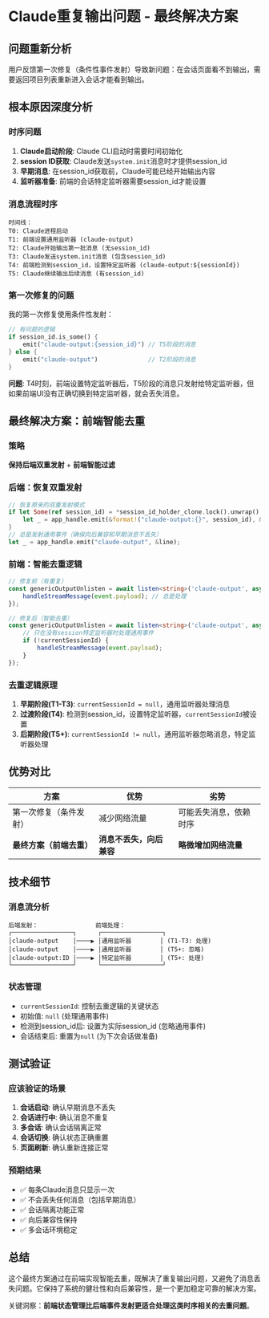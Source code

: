 # Claude重复输出问题 - 最终解决方案

## 问题重新分析

用户反馈第一次修复（条件性事件发射）导致新问题：在会话页面看不到输出，需要返回项目列表重新进入会话才能看到输出。

## 根本原因深度分析

### 时序问题
1. **Claude启动阶段**: Claude CLI启动时需要时间初始化
2. **session ID获取**: Claude发送`system.init`消息时才提供session_id
3. **早期消息**: 在session_id获取前，Claude可能已经开始输出内容
4. **监听器准备**: 前端的会话特定监听器需要session_id才能设置

### 消息流程时序
```
时间线：
T0: Claude进程启动
T1: 前端设置通用监听器 (claude-output)
T2: Claude开始输出第一批消息 (无session_id)
T3: Claude发送system.init消息 (包含session_id)
T4: 前端检测到session_id，设置特定监听器 (claude-output:${sessionId})
T5: Claude继续输出后续消息 (有session_id)
```

### 第一次修复的问题
我的第一次修复使用条件性发射：
```rust
// 有问题的逻辑
if session_id.is_some() {
    emit("claude-output:{session_id}") // T5阶段的消息
} else {
    emit("claude-output")              // T2阶段的消息
}
```

**问题**: T4时刻，前端设置特定监听器后，T5阶段的消息只发射给特定监听器，但如果前端UI没有正确切换到特定监听器，就会丢失消息。

## 最终解决方案：前端智能去重

### 策略
**保持后端双重发射** + **前端智能过滤**

### 后端：恢复双重发射
```rust
// 恢复原来的双重发射模式
if let Some(ref session_id) = *session_id_holder_clone.lock().unwrap() {
    let _ = app_handle.emit(&format!("claude-output:{}", session_id), &line);
}
// 总是发射通用事件（确保向后兼容和早期消息不丢失）
let _ = app_handle.emit("claude-output", &line);
```

### 前端：智能去重逻辑
```typescript
// 修复前（有重复）
const genericOutputUnlisten = await listen<string>('claude-output', async (event) => {
    handleStreamMessage(event.payload); // 总是处理
});

// 修复后（智能去重）
const genericOutputUnlisten = await listen<string>('claude-output', async (event) => {
    // 只在没有session特定监听器时处理通用事件
    if (!currentSessionId) {
        handleStreamMessage(event.payload);
    }
});
```

### 去重逻辑原理
1. **早期阶段(T1-T3)**: `currentSessionId = null`，通用监听器处理消息
2. **过渡阶段(T4)**: 检测到session_id，设置特定监听器，`currentSessionId`被设置
3. **后期阶段(T5+)**: `currentSessionId != null`，通用监听器忽略消息，特定监听器处理

## 优势对比

| 方案 | 优势 | 劣势 |
|------|------|------|
| 第一次修复（条件发射） | 减少网络流量 | 可能丢失消息，依赖时序 |
| **最终方案（前端去重）** | **消息不丢失，向后兼容** | **略微增加网络流量** |

## 技术细节

### 消息流分析
```
后端发射：                前端处理：
┌─────────────────┐      ┌─────────────────┐
│claude-output    │────▶ │通用监听器        │ (T1-T3: 处理)
│claude-output    │────▶ │通用监听器        │ (T5+: 忽略) 
│claude-output:ID │────▶ │特定监听器        │ (T5+: 处理)
└─────────────────┘      └─────────────────┘
```

### 状态管理
- `currentSessionId`: 控制去重逻辑的关键状态
- 初始值: `null` (处理通用事件)
- 检测到session_id后: 设置为实际session_id (忽略通用事件)
- 会话结束后: 重置为`null` (为下次会话做准备)

## 测试验证

### 应该验证的场景
1. **会话启动**: 确认早期消息不丢失
2. **会话进行中**: 确认消息不重复
3. **多会话**: 确认会话隔离正常
4. **会话切换**: 确认状态正确重置
5. **页面刷新**: 确认重新连接正常

### 预期结果
- ✅ 每条Claude消息只显示一次
- ✅ 不会丢失任何消息（包括早期消息）
- ✅ 会话隔离功能正常
- ✅ 向后兼容性保持
- ✅ 多会话环境稳定

## 总结

这个最终方案通过在前端实现智能去重，既解决了重复输出问题，又避免了消息丢失问题。它保持了系统的健壮性和向后兼容性，是一个更加稳定可靠的解决方案。

关键洞察：**前端状态管理比后端事件发射更适合处理这类时序相关的去重问题**。